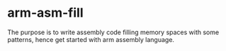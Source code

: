 # arm-asm-fill

The purpose is to write assembly code filling memory spaces with some patterns, hence get started with arm assembly language.
